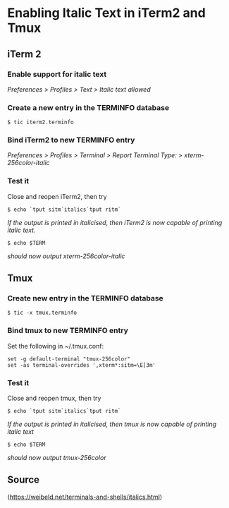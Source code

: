 # Enabling Italic Text in iTerm2 and Tmux

## iTerm 2
### Enable support for italic text
_Preferences > Profiles > Text > Italic text allowed_

### Create a new entry in the TERMINFO database
```
$ tic iterm2.terminfo
```

### Bind iTerm2 to new TERMINFO entry
_Preferences > Profiles > Terminal > Report Terminal Type: > xterm-256color-italic_

### Test it
Close and reopen iTerm2, then try
```
$ echo `tput sitm`italics`tput ritm`
```
_If the output is printed in italicised, then iTerm2 is now capable of printing italic text._

```
$ echo $TERM
```
_should now output xterm-256color-italic_

## Tmux
### Create new entry in the TERMINFO database
```
$ tic -x tmux.terminfo
```

### Bind tmux to new TERMINFO entry
Set the following in ~/.tmux.conf:
```
set -g default-terminal "tmux-256color"
set -as terminal-overrides ',xterm*:sitm=\E[3m'
```

### Test it
Close and reopen tmux, then try
```
$ echo `tput sitm`italics`tput ritm`
```
_If the output is printed in italicised, then tmux is now capable of printing italic text_
```
$ echo $TERM
```
_should now output tmux-256color_

## Source
(https://weibeld.net/terminals-and-shells/italics.html)
